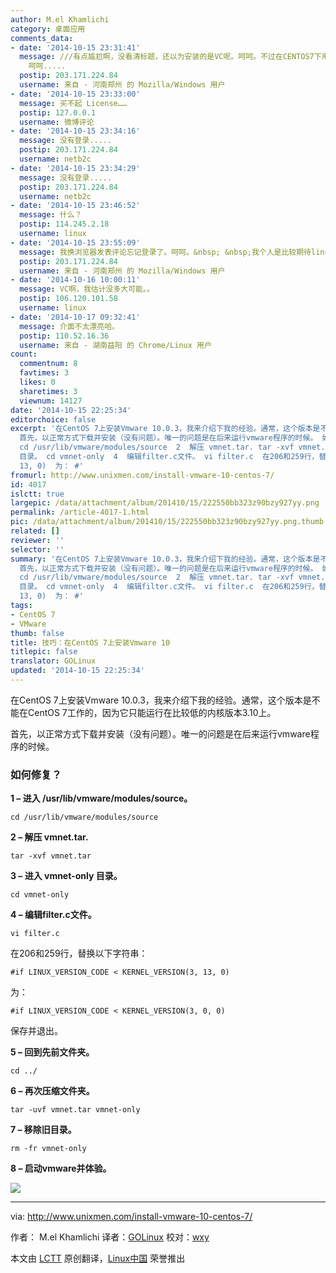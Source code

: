 ```yaml
---
author: M.el Khamlichi
category: 桌面应用
comments_data:
- date: '2014-10-15 23:31:41'
  message: ///有点尴尬啊，没看清标题，还以为安装的是VC呢。呵呵。不过在CENTOS7下用VM workstation...... 倒是新鲜啊.....
    呵呵.....
  postip: 203.171.224.84
  username: 来自 - 河南郑州 的 Mozilla/Windows 用户
- date: '2014-10-15 23:33:00'
  message: 买不起 License……
  postip: 127.0.0.1
  username: 微博评论
- date: '2014-10-15 23:34:16'
  message: 没有登录.....
  postip: 203.171.224.84
  username: netb2c
- date: '2014-10-15 23:34:29'
  message: 没有登录.....
  postip: 203.171.224.84
  username: netb2c
- date: '2014-10-15 23:46:52'
  message: 什么？
  postip: 114.245.2.18
  username: linux
- date: '2014-10-15 23:55:09'
  message: 我换浏览器发表评论忘记登录了。呵呵。&nbsp; &nbsp;我个人是比较期待linux环境下使用VC的。呵呵。
  postip: 203.171.224.84
  username: 来自 - 河南郑州 的 Mozilla/Windows 用户
- date: '2014-10-16 10:00:11'
  message: VC啊，我估计没多大可能。。
  postip: 106.120.101.58
  username: linux
- date: '2014-10-17 09:32:41'
  message: 介面不太漂亮哈。
  postip: 110.52.16.36
  username: 来自 - 湖南益阳 的 Chrome/Linux 用户
count:
  commentnum: 8
  favtimes: 3
  likes: 0
  sharetimes: 3
  viewnum: 14127
date: '2014-10-15 22:25:34'
editorchoice: false
excerpt: '在CentOS 7上安装Vmware 10.0.3，我来介绍下我的经验。通常，这个版本是不能在CentOS 7工作的，因为它只能运行在比较低的内核版本3.10上。
  首先，以正常方式下载并安装（没有问题）。唯一的问题是在后来运行vmware程序的时候。 如何修复？ 1  进入 /usr/lib/vmware/modules/source。
  cd /usr/lib/vmware/modules/source  2  解压 vmnet.tar. tar -xvf vmnet.tar  3  进入 vmnet-only
  目录。 cd vmnet-only  4  编辑filter.c文件。 vi filter.c  在206和259行，替换以下字符串： #if LINUX_VERSION_CODE  KERNEL_VERSION(3,
  13, 0)  为： #'
fromurl: http://www.unixmen.com/install-vmware-10-centos-7/
id: 4017
islctt: true
largepic: /data/attachment/album/201410/15/222550bb323z90bzy927yy.png
permalink: /article-4017-1.html
pic: /data/attachment/album/201410/15/222550bb323z90bzy927yy.png.thumb.jpg
related: []
reviewer: ''
selector: ''
summary: '在CentOS 7上安装Vmware 10.0.3，我来介绍下我的经验。通常，这个版本是不能在CentOS 7工作的，因为它只能运行在比较低的内核版本3.10上。
  首先，以正常方式下载并安装（没有问题）。唯一的问题是在后来运行vmware程序的时候。 如何修复？ 1  进入 /usr/lib/vmware/modules/source。
  cd /usr/lib/vmware/modules/source  2  解压 vmnet.tar. tar -xvf vmnet.tar  3  进入 vmnet-only
  目录。 cd vmnet-only  4  编辑filter.c文件。 vi filter.c  在206和259行，替换以下字符串： #if LINUX_VERSION_CODE  KERNEL_VERSION(3,
  13, 0)  为： #'
tags:
- CentOS 7
- VMware
thumb: false
title: 技巧：在CentOS 7上安装Vmware 10
titlepic: false
translator: GOLinux
updated: '2014-10-15 22:25:34'
---
```


在CentOS 7上安装Vmware 10.0.3，我来介绍下我的经验。通常，这个版本是不能在CentOS 7工作的，因为它只能运行在比较低的内核版本3.10上。


首先，以正常方式下载并安装（没有问题）。唯一的问题是在后来运行vmware程序的时候。


### 如何修复？


**1 – 进入 /usr/lib/vmware/modules/source。**



```
cd /usr/lib/vmware/modules/source

```

**2 – 解压 vmnet.tar.**



```
tar -xvf vmnet.tar

```

**3 – 进入 vmnet-only 目录。**



```
cd vmnet-only

```

**4 – 编辑filter.c文件。**



```
vi filter.c

```

在206和259行，替换以下字符串：



```
#if LINUX_VERSION_CODE < KERNEL_VERSION(3, 13, 0)

```

为：



```
#if LINUX_VERSION_CODE < KERNEL_VERSION(3, 0, 0)

```

保存并退出。


**5 – 回到先前文件夹。**



```
cd ../

```

**6 – 再次压缩文件夹。**



```
tar -uvf vmnet.tar vmnet-only

```

**7 – 移除旧目录。**



```
rm -fr vmnet-only

```

**8 – 启动vmware并体验。**


![](/data/attachment/album/201410/15/222550bb323z90bzy927yy.png)




---


via: <http://www.unixmen.com/install-vmware-10-centos-7/>


作者： M.el Khamlichi 译者：[GOLinux](https://github.com/GOLinux) 校对：[wxy](https://github.com/wxy)


本文由 [LCTT](https://github.com/LCTT/TranslateProject) 原创翻译，[Linux中国](http://linux.cn/) 荣誉推出
